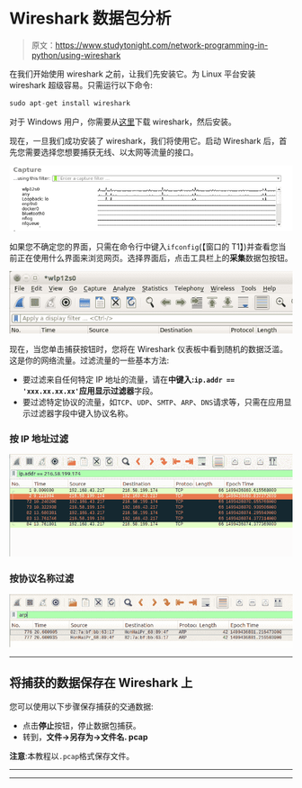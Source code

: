 # Wireshark 数据包分析

> 原文：<https://www.studytonight.com/network-programming-in-python/using-wireshark>

在我们开始使用 wireshark 之前，让我们先安装它。为 Linux 平台安装 wireshark 超级容易。只需运行以下命令:

```py
sudo apt-get install wireshark
```

对于 Windows 用户，你需要从[这里](https://www.wireshark.org/download.html)下载 wireshark，然后安装。

现在，一旦我们成功安装了 wireshark，我们将使用它。启动 Wireshark 后，首先您需要选择您想要捕获无线、以太网等流量的接口。

![Using Wireshark for network analysis](img/f569719cbe00d2e20caafb05ea33812a.png)

如果您不确定您的界面，只需在命令行中键入`ifconfig`(【窗口的 T1】)并查看您当前正在使用什么界面来浏览网页。选择界面后，点击工具栏上的**采集**数据包按钮。

![Using Wireshark](img/3db7975301566b5e11f8ecef117d14ab.png)

现在，当您单击捕获按钮时，您将在 Wireshark 仪表板中看到随机的数据泛滥。这是你的网络流量。过滤流量的一些基本方法:

*   要过滤来自任何特定 IP 地址的流量，请在**中键入:`ip.addr == 'xxx.xx.xx.xx'`应用显示过滤器**字段。
*   要过滤特定协议的流量，如`TCP`、`UDP`、`SMTP`、`ARP`、`DNS`请求等，只需在应用显示过滤器字段中键入协议名称。

### 按 IP 地址过滤

![Using Wireshark](img/01c75e80fcd2834dad33a240c89c2adf.png)

### 按协议名称过滤

![Using Wireshark](img/faa4df3b4d3d108f2e9d8d27396bb818.png)

* * *

## 将捕获的数据保存在 Wireshark 上

您可以使用以下步骤保存捕获的交通数据:

*   点击**停止**按钮，停止数据包捕获。
*   转到，**文件→另存为→文件名. pcap**

**注意**:本教程以`.pcap`格式保存文件。

* * *

* * *
